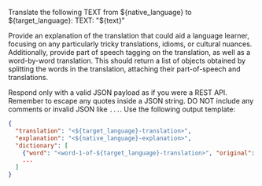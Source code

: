 Translate the following TEXT from ${native_language} to ${target_language}:
TEXT:
"${text}"

Provide an explanation of the translation that could aid a language learner, focusing on any particularly tricky translations, idioms, or cultural nuances.
Additionally, provide part of speech tagging on the translation, as well as a word-by-word translation. This should return a list of objects obtained by splitting the words in the translation, attaching their part-of-speech and translations.

Respond only with a valid JSON payload as if you were a REST API.
Remember to escape any quotes inside a JSON string.
DO NOT include any comments or invalid JSON like `...`.
Use the following output template:
```json
{
  "translation": "<${target_language}-translation>",
  "explanation": "<${native_language}-explanation>",
  "dictionary": [
    {"word": "<word-1-of-${target_language}-translation>", "original": "<corresponding-word-in-original-${native_language}-text>", "pos": "<part-of-speech>"},
    ...
  ]
}
```